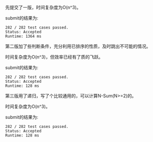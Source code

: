先提交了一版，时间复杂度为O(n^3)。

submit的结果为:
```
282 / 282 test cases passed.
Status: Accepted
Runtime: 1364 ms
```

第二版加了些判断条件，充分利用已排序的性质，及时跳出不可能的情况。

时间复杂度为O(n^3)，但效率已经有了质的飞跃。

submit的结果为:
```
282 / 282 test cases passed.
Status: Accepted
Runtime: 128 ms
```

第三版用了递归，写了个比较通用的，可以计算N-Sum(N>=2)的。

时间复杂度为O(n^3)。

submit的结果为:
```
282 / 282 test cases passed.
Status: Accepted
Runtime: 128 ms
```
